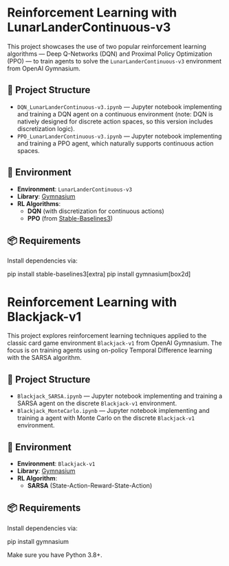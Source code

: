 # Reinforcement Learning with LunarLanderContinuous-v3

This project showcases the use of two popular reinforcement learning algorithms — Deep Q-Networks (DQN) and Proximal Policy Optimization (PPO) — to train agents to solve the `LunarLanderContinuous-v3` environment from OpenAI Gymnasium.

## 📁 Project Structure

- `DQN_LunarLanderContinuous-v3.ipynb` — Jupyter notebook implementing and training a DQN agent on a continuous environment (note: DQN is natively designed for discrete action spaces, so this version includes discretization logic).
- `PPO_LunarLanderContinuous-v3.ipynb` — Jupyter notebook implementing and training a PPO agent, which naturally supports continuous action spaces.

## 🚀 Environment

- **Environment**: `LunarLanderContinuous-v3`
- **Library**: [Gymnasium](https://gymnasium.farama.org/)
- **RL Algorithms**:
  - **DQN** (with discretization for continuous actions)
  - **PPO** (from [Stable-Baselines3](https://github.com/DLR-RM/stable-baselines3))

## 📦 Requirements

Install dependencies via:

pip install stable-baselines3[extra]
pip install gymnasium[box2d]

# Reinforcement Learning with Blackjack-v1

This project explores reinforcement learning techniques applied to the classic card game environment `Blackjack-v1` from OpenAI Gymnasium. The focus is on training agents using on-policy Temporal Difference learning with the SARSA algorithm.

## 📁 Project Structure

- `Blackjack_SARSA.ipynb` — Jupyter notebook implementing and training a SARSA agent on the discrete `Blackjack-v1` environment.
- `Blackjack_MonteCarlo.ipynb` — Jupyter notebook implementing and training a agent with Monte Carlo on the discrete `Blackjack-v1` environment.

## 🚀 Environment

- **Environment**: `Blackjack-v1`
- **Library**: [Gymnasium](https://gymnasium.farama.org/)
- **RL Algorithm**:
  - **SARSA** (State-Action-Reward-State-Action)

## 📦 Requirements

Install dependencies via:

pip install gymnasium

Make sure you have Python 3.8+.
